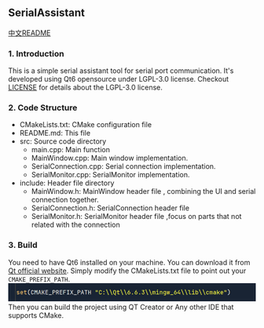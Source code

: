 ## SerialAssistant
[中文README](README_ZH.md)

### 1. Introduction

This is a simple serial assistant tool for serial port communication. It's developed using Qt6 opensource under LGPL-3.0 license.
Checkout [LICENSE](LICENSE) for details about the LGPL-3.0 license.

### 2. Code Structure

- CMakeLists.txt: CMake configuration file
- README.md: This file
- src: Source code directory
  - main.cpp: Main function
  - MainWindow.cpp: Main window implementation.
  - SerialConnection.cpp: Serial connection implementation.
  - SerialMonitor.cpp: SerialMonitor implementation.
- include: Header file directory
  - MainWindow.h: MainWindow header file ,  combining the UI and serial connection together.
  - SerialConnection.h: SerialConnection header file
  - SerialMonitor.h: SerialMonitor header file ,focus on parts that not related with the connection

### 3. Build
  You need to have Qt6 installed on your machine. You can download it from [Qt official website](https://www.qt.io/download).
  Simply modify the CMakeLists.txt file to point out your `CMAKE_PREFIX_PATH`.
  ![cmake_prefix_path](img/cmake_prefix_path.png)
  Then you can build the project using QT Creator or Any other IDE that supports CMake.
  
